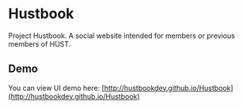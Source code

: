 Hustbook
========

Project Hustbook. A social website intended for members or previous members of HUST.

Demo
----

You can view UI demo here: [http://hustbookdev.github.io/Hustbook](http://hustbookdev.github.io/Hustbook)
